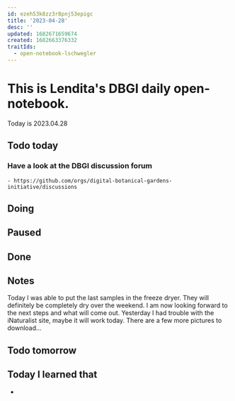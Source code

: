 ```yaml
---
id: ezeh53k8zz3r8pnj53epigc
title: '2023-04-28'
desc: ''
updated: 1682671659674
created: 1682663376332
traitIds:
  - open-notebook-lschwegler
---
```


# This is Lendita's DBGI daily open-notebook.

Today is 2023.04.28

## Todo today

### Have a look at the DBGI discussion forum
    - https://github.com/orgs/digital-botanical-gardens-initiative/discussions
###
###

## Doing

## Paused

## Done

## Notes
Today I was able to put the last samples in the freeze dryer. They will definitely be completely dry over the weekend. I am now looking forward to the next steps and what will come out. 
Yesterday I had trouble with the iNaturalist site, maybe it will work today. There are a few more pictures to download...



## Todo tomorrow

###
###
###


## Today I learned that

-